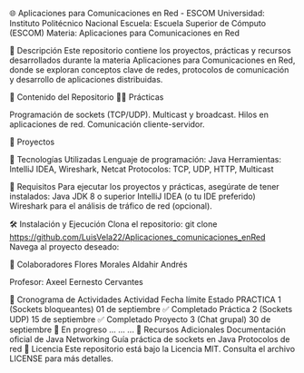 🌐 Aplicaciones para Comunicaciones en Red - ESCOM
Universidad: Instituto Politécnico Nacional
Escuela: Escuela Superior de Cómputo (ESCOM)
Materia: Aplicaciones para Comunicaciones en Red

📖 Descripción
Este repositorio contiene los proyectos, prácticas y recursos desarrollados durante la materia Aplicaciones para Comunicaciones en Red, donde se exploran conceptos clave de redes, protocolos de comunicación y desarrollo de aplicaciones distribuidas.

🚀 Contenido del Repositorio
🧑‍💻 Prácticas

Programación de sockets (TCP/UDP).
Multicast y broadcast.
Hilos en aplicaciones de red.
Comunicación cliente-servidor.


📂 Proyectos

🔧 Tecnologías Utilizadas
Lenguaje de programación: Java
Herramientas: IntelliJ IDEA, Wireshark, Netcat
Protocolos: TCP, UDP, HTTP, Multicast

📜 Requisitos
Para ejecutar los proyectos y prácticas, asegúrate de tener instalados:
Java JDK 8 o superior
IntelliJ IDEA (o tu IDE preferido)
Wireshark para el análisis de tráfico de red (opcional).

🛠️ Instalación y Ejecución
Clona el repositorio:
git clone https://github.com/LuisVela22/Aplicaciones_comunicaciones_enRed
Navega al proyecto deseado:


🤝 Colaboradores
Flores Morales Aldahir Andrés 

Profesor: Axeel Eernesto Cervantes

📅 Cronograma de Actividades
Actividad	Fecha límite	Estado
PRACTICA 1	(Sockets bloqueantes)   01 de septiembre	✅ Completado
Práctica 2 (Sockets UDP)	15 de septiembre	✅ Completado
Proyecto 3 (Chat grupal)	30 de septiembre	🔄 En progreso
...	...	...
🌟 Recursos Adicionales
Documentación oficial de Java Networking
Guía práctica de sockets en Java
Protocolos de red
📝 Licencia
Este repositorio está bajo la Licencia MIT. Consulta el archivo LICENSE para más detalles.
